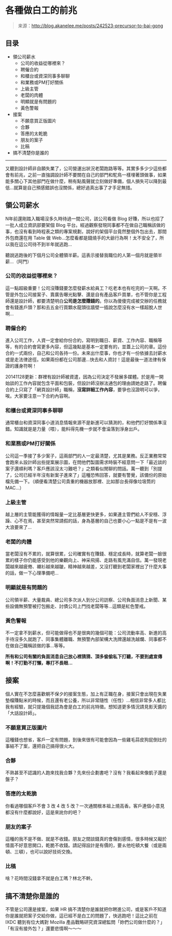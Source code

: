 # 各種做白工的前兆

> 来源：http://blog.akanelee.me/posts/242523-precursor-to-bai-gong

## 目录

* 領公司薪水
  * 公司的收益從哪裡來？
  * 聘僱合約
  * 和櫃台或資深同事多聊聊
  * 和業務或PM打好關係
  * 上級主管
  * 老闆的肉體
  * 明顯就是有問題的
  * 黃色警報
* 接案
  * 不願意買正版圖片
  * 合夥
  * 答應的太乾脆
  * 朋友的案子
  * 比稿
* 搞不清楚你是誰的

---

又聽到設計師非自願失業了，公司營運出狀況老闆跑路等等。其實多多少少這些都會有前兆，之前一直強調設計師不要關在自己的部門和駝鳥一樣埋著頭做事，如果能多關心下其他部門在做什麼，稍有點風聲就立刻做好準備，個人損失可以降到最低...就算是自己預感錯誤也沒關係，總好過真出事了才手足無措。

## 領公司薪水

N年前還剛踏入職場沒多久時待過一間公司，該公司看做 Blog 好賺，所以也招了一批人成立資訊部要架個 Blog 平台。經過觀察發現同事都不在做自己職稱該做的事，也沒有看到時程表之類的專案規劃，說好的架個平台竟然整個外包出去，那間外包商還在用 Table 做 Web...怎麼看都是錢燒手的大爺行為啊！太不安全了，所以我在這公司待不到半年就逃跑...

聽說逃跑後的下個月公司全體領半薪。這表示接替我職位的人第一個月就是領半薪...（阿門）

### 公司的收益從哪裡來？

這一點超級重要！公司沒賺錢要怎麼發薪水給員工？吃老本也有吃完的一天啊。不管是外包公司接案子、賣廣告曝光點擊、還是自有產品客戶買單，也不管你是工程師還是設計師，都要清楚明白**公司是怎麼賺錢的**。你以為傻傻完成被交辦的任務就會有錢進戶頭？那和去五金行買顆水龍頭往牆壁一插說怎麼沒有水一樣超脫人世啊...

### 聘僱合約

進入公司工作，人資一定會給你份合約，寫明到職日、薪資、工作內容、職稱等等，有的合約會寫更多內容，但這幾點是基本一定要有的，並蓋上公司的章。這份合約一式兩份，自己和公司各持一份。未來出什麼事，你也才有一份依據去討薪水或是走法律途徑。如果兩份都在公司那邊...快去和人資討！這是最後一道法律有保證的護身符啊！

20141128更新：群裡有設計師被資遣，因為公司決定不發展多媒體。於是用一開始談的工作內容就包含平面和包裝，但設計師沒辦法通包的理由請她走路了。聘僱合約上只寫了「網頁設計師」職稱，**沒寫詳細工作內容**，要爭也沒證明可以爭，唉。大家要注意一下合約內容啊。

### 和櫃台或資深同事多聊聊

通常櫃台和資深同事小道消息情報來源不是新進可以猜測的，和他們打好關係準沒錯。知識就是是力量（喂），能料得先機一步就不會淪落到淨身出戶。

### 和業務或PM打好關係

公司這一季接了多少案子，這兩部門的人一定最清楚，尤其是業務。反正業務常常會跑來ㄠ設計師出些提案展示圖，在問他們製圖需求時裝不經意問一下「最近談的案子還順利嗎？客戶應該沒太刁難吧？」之類看似閒聊的問話。萬一聽到「別提了，公司已經半年沒有新案子進來了」這種恐怖回答，就要有警覺，該備份的原始檔先備一下。（順便看清楚公司貴重的機器放那裡、比如那台長得像垃圾筒的 MAC...）

### 上級主管

越上層的主管能獲得的情報量一定比基層更快更多，如果連主管們給人不安穩、浮躁、心不在焉，甚至突然常請假的話，身為基層的自己也要小心一點是不是有一波大浪要來了...

### 老闆的肉體

當老闆沒有不累的，就算很累，公司確實有在賺錢、穩定成長時，就算老闆一臉很累的樣子你仍能感受到他的樂觀向上、神采飛揚、走路有風充滿自信。萬一發現老闆越來越疲倦、襯衫越來越皺，精神越來越差，又沒打聽到老闆家裡出了什麼大事的話，做一下心理準備吧...

### 明顯就是有問題的

公司領半薪、大量裁員、總公司多次派人到分公司訪察、公司負面消息上新聞、某些設備無預警被打包搬走、討債公司上門找老闆等等...這類是紅色警戒。

### 黃色警報

不一定拿不到薪水，但可能做得也不是很爽的幾個可能：公司流動率高、新進的高手待沒多久就跑了、同事集體離職、無預警內部架構大洗牌還越洗越爛、同事都不在做自己職稱該做的事...等等。

**所有和公司有關的負面消息自己放心裡猜猜、頂多偷偷私下打聽，不要到處宣傳啊！不打勤不打懶，專打不長眼...**

## 接案

個人實在不怎麼喜歡朝不保夕的接案生態，加上有正職在身，接案只會出現在失業墊檔賺點米的時候，而且還有老公養，所以非常隨性（任性）...相信非常多人都比我有經驗，就只提幾個我認為會是白工的前兆特徵。想知道更多情況請見影天醬的「大話設計師」。

### 不願意買正版圖片

這種錢也想省，客戶一定有問題，到後來很有可能會因為一些雞毛蒜皮狗屁倒灶的事結不了案，還把自己搞得很火大。

### 合夥

不熟甚至不認識的人跑來找我合夥？先來份企劃書吧？沒有？我看起來像凱子還是盤子？

### 答應的太乾脆

你看過哪個客戶不會 3 改 4 改 5 改？一次通關根本祖上燒高香。客戶連個小意見都沒有什麼都說好，這是來訛你的吧？

### 朋友的案子

這種的我不是不做、就是不收錢。朋友之間談錢真的會傷到感情，很多時候又礙於情面不好意思開口，乾脆不收錢。請記得設計是有價的，要ㄠ他吃頓大餐（或是兩頓、三頓），也可以說好技術交換。

### 比稿

啥？花時間沒錢拿不就是白工嗎？林北不幹。

## 搞不清楚你是誰的

不管是公司還是接案，如果 HR 搞不清楚你是誰就把你聘進公司，或是客戶不知道你是誰就把案子交給你做，這已經不是白工的問題了，快逃跑吧！這比之前在 IXDC 聽到有位大媽對 Mozilla 產品戰略研究資深總監問「妳們公司做什麼的？」「有沒有接外包？」還要悲情啊～～～
